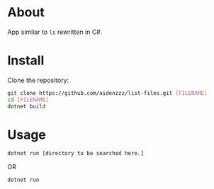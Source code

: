 # About
App similar to `ls` rewritten in C#.

# Install
Clone the repository:

```bash
git clone https://github.com/aidenzzz/list-files.git [FILENAME]
cd [FILENAME]
dotnet build
```
# Usage
```bash
dotnet run [directory to be searched here.]
```

OR
```bash
dotnet run 
```